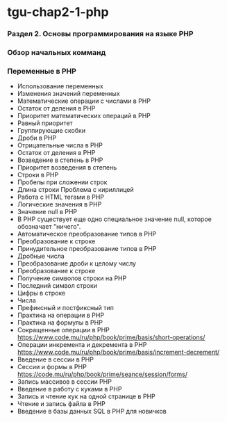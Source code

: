 # tgu-chap2-1-php

### Раздел 2. Основы программирования на языке PHP

### Обзор начальных комманд

### Переменные в PHP

- Использование переменных
- Изменения значений переменных
- Математические операции с числами в PHP
- Остаток от деления в PHP
- Приоритет математических операций в PHP
- Равный приоритет
- Группирующие скобки
- Дроби в PHP
- Отрицательные числа в PHP
- Остаток от деления в PHP
- Возведение в степень в PHP
- Приоритет возведения в степень
- Строки в PHP
- Пробелы при сложении строк
- Длина строки Проблема с кириллицей
- Работа с HTML тегами в PHP
- Логические значения в PHP
- Значение null в PHP
- В PHP существует еще одно специальное значение null, которое обозначает "ничего".
- Автоматическое преобразование типов в PHP
- Преобразование к строке
- Принудительное преобразование типов в PHP
- Дробные числа
- Преобразование дроби к целому числу
- Преобразование к строке
- Получение символов строки на PHP
- Последний символ строки
- Цифры в строке
- Числа
- Префиксный и постфиксный тип
- Практика на операции в PHP
- Практика на формулы в PHP
- Сокращенные операции в PHP <https://www.code.mu/ru/php/book/prime/basis/short-operations/>
- Операции инкремента и декремента в PHP <https://www.code.mu/ru/php/book/prime/basis/increment-decrement/>
- Введение в сессии в PHP
- Сессии и формы в PHP <https://code.mu/ru/php/book/prime/seance/session/forms/>
- Запись массивов в сессии PHP
- Введение в работу с куками в PHP
- Запись и чтение кук на одной странице в PHP
- Чтение и запись файла в PHP
- Введение в базы данных SQL в PHP для новичков

